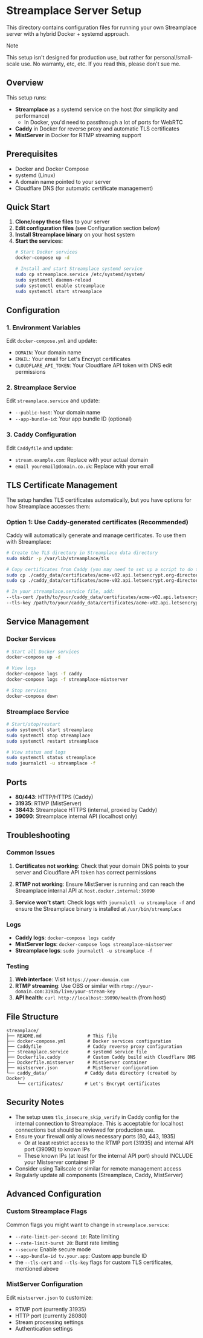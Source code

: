 # Streamplace Server Setup

This directory contains configuration files for running your own Streamplace server with a hybrid Docker + systemd approach.

> [!NOTE]
> This setup isn't designed for production use, but rather for personal/small-scale use.
> No warranty, etc, etc. If you read this, please don't sue me.

## Overview

This setup runs:
- **Streamplace** as a systemd service on the host (for simplicity and performance)
  - In Docker, you'd need to passthrough a lot of ports for WebRTC
- **Caddy** in Docker for reverse proxy and automatic TLS certificates
- **MistServer** in Docker for RTMP streaming support

## Prerequisites

- Docker and Docker Compose
- systemd (Linux)
- A domain name pointed to your server
- Cloudflare DNS (for automatic certificate management)

## Quick Start

1. **Clone/copy these files** to your server
2. **Edit configuration files** (see Configuration section below)
3. **Install Streamplace binary** on your host system
4. **Start the services:**
   ```bash
   # Start Docker services
   docker-compose up -d

   # Install and start Streamplace systemd service
   sudo cp streamplace.service /etc/systemd/system/
   sudo systemctl daemon-reload
   sudo systemctl enable streamplace
   sudo systemctl start streamplace
   ```

## Configuration

### 1. Environment Variables

Edit `docker-compose.yml` and update:
- `DOMAIN`: Your domain name
- `EMAIL`: Your email for Let's Encrypt certificates
- `CLOUDFLARE_API_TOKEN`: Your Cloudflare API token with DNS edit permissions

### 2. Streamplace Service

Edit `streamplace.service` and update:
- `--public-host`: Your domain name
- `--app-bundle-id`: Your app bundle ID (optional)

### 3. Caddy Configuration

Edit `Caddyfile` and update:
- `stream.example.com`: Replace with your actual domain
- `email youremail@domain.co.uk`: Replace with your email

## TLS Certificate Management

The setup handles TLS certificates automatically, but you have options for how Streamplace accesses them:

### Option 1: Use Caddy-generated certificates (Recommended)

Caddy will automatically generate and manage certificates. To use them with Streamplace:

```bash
# Create the TLS directory in Streamplace data directory
sudo mkdir -p /var/lib/streamplace/tls

# Copy certificates from Caddy (you may need to set up a script to do this automatically)
sudo cp ./caddy_data/certificates/acme-v02.api.letsencrypt.org-directory/your-domain/your-domain.crt /var/lib/streamplace/tls/tls.crt
sudo cp ./caddy_data/certificates/acme-v02.api.letsencrypt.org-directory/your-domain/your-domain.key /var/lib/streamplace/tls/tls.key
```

```bash
# In your streamplace.service file, add:
--tls-cert /path/to/your/caddy_data/certificates/acme-v02.api.letsencrypt.org-directory/your-domain/your-domain.crt \
--tls-key /path/to/your/caddy_data/certificates/acme-v02.api.letsencrypt.org-directory/your-domain/your-domain.key \
```

## Service Management

### Docker Services

```bash
# Start all Docker services
docker-compose up -d

# View logs
docker-compose logs -f caddy
docker-compose logs -f streamplace-mistserver

# Stop services
docker-compose down
```

### Streamplace Service

```bash
# Start/stop/restart
sudo systemctl start streamplace
sudo systemctl stop streamplace
sudo systemctl restart streamplace

# View status and logs
sudo systemctl status streamplace
sudo journalctl -u streamplace -f
```

## Ports

- **80/443**: HTTP/HTTPS (Caddy)
- **31935**: RTMP (MistServer)
- **38443**: Streamplace HTTPS (internal, proxied by Caddy)
- **39090**: Streamplace internal API (localhost only)

## Troubleshooting

### Common Issues

1. **Certificates not working**: Check that your domain DNS points to your server and Cloudflare API token has correct permissions

2. **RTMP not working**: Ensure MistServer is running and can reach the Streamplace internal API at `host.docker.internal:39090`

3. **Service won't start**: Check logs with `journalctl -u streamplace -f` and ensure the Streamplace binary is installed at `/usr/bin/streamplace`

### Logs

- **Caddy logs**: `docker-compose logs caddy`
- **MistServer logs**: `docker-compose logs streamplace-mistserver`
- **Streamplace logs**: `sudo journalctl -u streamplace -f`

### Testing

1. **Web interface**: Visit `https://your-domain.com`
2. **RTMP streaming**: Use OBS or similar with `rtmp://your-domain.com:31935/live/your-stream-key`
3. **API health**: `curl http://localhost:39090/health` (from host)

## File Structure

```
streamplace/
├── README.md                 # This file
├── docker-compose.yml        # Docker services configuration
├── Caddyfile                 # Caddy reverse proxy configuration
├── streamplace.service       # systemd service file
├── Dockerfile.caddy          # Custom Caddy build with Cloudflare DNS
├── Dockerfile.mistserver     # MistServer container
├── mistserver.json           # MistServer configuration
└── caddy_data/              # Caddy data directory (created by Docker)
    └── certificates/        # Let's Encrypt certificates
```

## Security Notes

- The setup uses `tls_insecure_skip_verify` in Caddy config for the internal connection to Streamplace. This is acceptable for localhost connections but should be reviewed for production use.
- Ensure your firewall only allows necessary ports (80, 443, 1935)
  - Or at least restrict access to the RTMP port (31935) and internal API port (39090) to known IPs
  - These known IPs (at least for the internal API port) should INCLUDE your Mistserver container IP
- Consider using Tailscale or similar for remote management access
- Regularly update all components (Streamplace, Caddy, MistServer)

## Advanced Configuration

### Custom Streamplace Flags

Common flags you might want to change in `streamplace.service`:

- `--rate-limit-per-second 10`: Rate limiting
- `--rate-limit-burst 20`: Burst rate limiting
- `--secure`: Enable secure mode
- `--app-bundle-id tv.your.app`: Custom app bundle ID
- the `--tls-cert` and `--tls-key` flags for custom TLS certificates, mentioned above

### MistServer Configuration

Edit `mistserver.json` to customize:
- RTMP port (currently 31935)
- HTTP port (currently 28080)
- Stream processing settings
- Authentication settings

